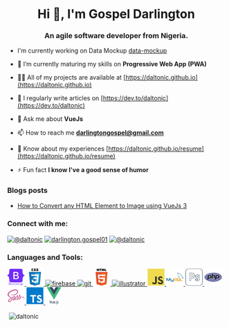 <h1 align="center">Hi 👋, I'm Gospel Darlington</h1>
<h3 align="center">An agile software developer from Nigeria.</h3>

- I'm currently working on Data Mockup [data-mockup](https://data-mockup.web.app)

- 🌱 I’m currently maturing my skills on **Progressive Web App (PWA)**

- 👨‍💻 All of my projects are available at [https://daltonic.github.io](https://daltonic.github.io)

- 📝 I regularly write articles on [https://dev.to/daltonic](https://dev.to/daltonic)

- 💬 Ask me about **VueJs**

- 📫 How to reach me **darlingtongospel@gmail.com**

- 📄 Know about my experiences [https://daltonic.github.io/resume](https://daltonic.github.io/resume)

- ⚡ Fun fact **I know I've a good sense of humor**

### Blogs posts
<!-- BLOG-POST-LIST:START -->
- [How to Convert any HTML Element to Image using VueJs 3](https://dev.to/daltonic/how-to-convert-any-html-element-to-image-using-vuejs-3-2gfj)
<!-- BLOG-POST-LIST:END -->

<h3 align="left">Connect with me:</h3>
<p align="left">
<a href="https://dev.to/@daltonic" target="blank"><img align="center" src="https://cdn.jsdelivr.net/npm/simple-icons@3.0.1/icons/dev-dot-to.svg" alt="@daltonic" height="30" width="40" /></a>
<a href="https://fb.com/darlington.gospel01" target="blank"><img align="center" src="https://cdn.jsdelivr.net/npm/simple-icons@3.0.1/icons/facebook.svg" alt="darlington.gospel01" height="30" width="40" /></a>
<a href="https://medium.com/@darlingtongospel" target="blank"><img align="center" src="https://cdn.jsdelivr.net/npm/simple-icons@3.0.1/icons/medium.svg" alt="@daltonic" height="30" width="40" /></a>
</p>

<h3 align="left">Languages and Tools:</h3>
<p align="left"> <a href="https://getbootstrap.com" target="_blank"> <img src="https://raw.githubusercontent.com/devicons/devicon/master/icons/bootstrap/bootstrap-plain-wordmark.svg" alt="bootstrap" width="40" height="40"/> </a> <a href="https://www.w3schools.com/css/" target="_blank"> <img src="https://raw.githubusercontent.com/devicons/devicon/master/icons/css3/css3-original-wordmark.svg" alt="css3" width="40" height="40"/> </a> <a href="https://firebase.google.com/" target="_blank"> <img src="https://www.vectorlogo.zone/logos/firebase/firebase-icon.svg" alt="firebase" width="40" height="40"/> </a> <a href="https://git-scm.com/" target="_blank"> <img src="https://www.vectorlogo.zone/logos/git-scm/git-scm-icon.svg" alt="git" width="40" height="40"/> </a> <a href="https://www.w3.org/html/" target="_blank"> <img src="https://raw.githubusercontent.com/devicons/devicon/master/icons/html5/html5-original-wordmark.svg" alt="html5" width="40" height="40"/> </a> <a href="https://www.adobe.com/in/products/illustrator.html" target="_blank"> <img src="https://www.vectorlogo.zone/logos/adobe_illustrator/adobe_illustrator-icon.svg" alt="illustrator" width="40" height="40"/> </a> <a href="https://developer.mozilla.org/en-US/docs/Web/JavaScript" target="_blank"> <img src="https://raw.githubusercontent.com/devicons/devicon/master/icons/javascript/javascript-original.svg" alt="javascript" width="40" height="40"/> </a> <a href="https://www.mysql.com/" target="_blank"> <img src="https://raw.githubusercontent.com/devicons/devicon/master/icons/mysql/mysql-original-wordmark.svg" alt="mysql" width="40" height="40"/> </a> <a href="https://www.photoshop.com/en" target="_blank"> <img src="https://raw.githubusercontent.com/devicons/devicon/master/icons/photoshop/photoshop-line.svg" alt="photoshop" width="40" height="40"/> </a> <a href="https://www.php.net" target="_blank"> <img src="https://raw.githubusercontent.com/devicons/devicon/master/icons/php/php-original.svg" alt="php" width="40" height="40"/> </a> <a href="https://sass-lang.com" target="_blank"> <img src="https://raw.githubusercontent.com/devicons/devicon/master/icons/sass/sass-original.svg" alt="sass" width="40" height="40"/> </a> <a href="https://www.typescriptlang.org/" target="_blank"> <img src="https://raw.githubusercontent.com/devicons/devicon/master/icons/typescript/typescript-original.svg" alt="typescript" width="40" height="40"/> </a> <a href="https://vuejs.org/" target="_blank"> <img src="https://raw.githubusercontent.com/devicons/devicon/master/icons/vuejs/vuejs-original-wordmark.svg" alt="vuejs" width="40" height="40"/> </a> </p>

<p>&nbsp;<img align="center" src="https://github-readme-stats.vercel.app/api?username=daltonic&show_icons=true&locale=en" alt="daltonic" /></p>
